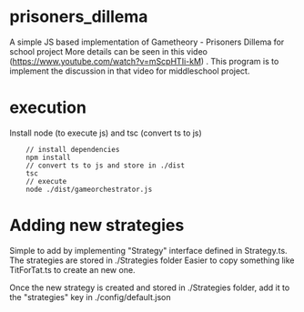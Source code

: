 # prisoners_dillema
A simple JS based implementation of Gametheory - Prisoners Dillema for school project
More details can be seen in this video (https://www.youtube.com/watch?v=mScpHTIi-kM) . This program is to implement the
discussion in that video for middleschool project.


# execution
Install node (to execute js) and tsc (convert ts to js)
```
    // install dependencies
    npm install 
    // convert ts to js and store in ./dist
    tsc 
    // execute
    node ./dist/gameorchestrator.js
```
# Adding new strategies
Simple to add by implementing "Strategy" interface defined in Strategy.ts. 
The strategies are stored in ./Strategies folder
Easier to copy something like TitForTat.ts to create an new one.

Once the new strategy is created and stored in ./Strategies folder, add it to the "strategies" key in ./config/default.json

